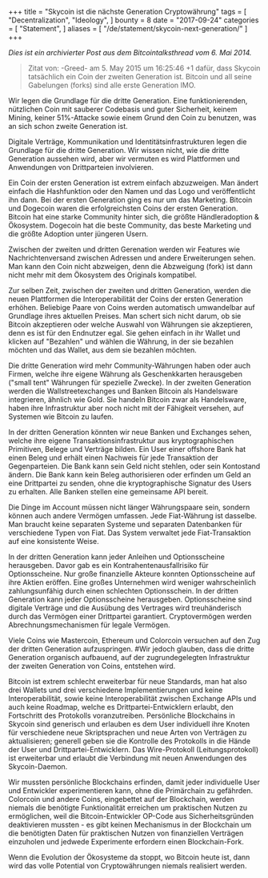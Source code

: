 +++
title = "Skycoin ist die nächste Generation Cryptowährung"
tags = [
    "Decentralization",
    "Ideology",
]
bounty = 8
date = "2017-09-24"
categories = [
    "Statement",
]
aliases = [
	"/de/statement/skycoin-next-generation/"
]
+++

*Dies ist ein archivierter Post aus dem Bitcointalksthread vom 6. Mai 2014.*

> Zitat von: -Greed- am 5. May 2015 um 16:25:46
+1 dafür, dass Skycoin tatsächlich ein Coin der zweiten Generation ist.
Bitcoin und all seine Gabelungen (forks) sind alle erste Generation IMO.

Wir legen die Grundlage für die dritte Generation. Eine funktionierenden, nützlichen Coin mit sauberer Codebasis und guter Sicherheit, keinem Mining, keiner 51%-Attacke sowie einem Grund den Coin zu benutzen, was an sich schon zweite Generation ist.

Digitale Verträge, Kommunikation und Identitätsinfrastrukturen legen die Grundlage für die dritte Generation. Wir wissen nicht, wie die dritte Generation aussehen wird, aber wir vermuten es wird Plattformen und Anwendungen von Drittparteien involvieren.

Ein Coin der ersten Generation ist extrem einfach abzuzweigen. Man ändert einfach die Hashfunktion oder den Namen und das Logo und veröffentlicht ihn dann. Bei der ersten Generation ging es nur um das Marketing. Bitcoin und Dogecoin waren die erfolgreichsten Coins der ersten Generation. Bitcoin hat eine starke Community hinter sich, die größte Händleradoption & Ökosystem. Dogecoin hat die beste Community, das beste Marketing und die größte Adoption unter jüngeren Usern.

Zwischen der zweiten und dritten Gerenation werden wir Features wie Nachrichtenversand zwischen Adressen und andere Erweiterungen sehen. Man kann den Coin nicht abzweigen, denn die Abzweigung (fork) ist dann nicht mehr mit dem Ökosystem des Originals kompatibel.

Zur selben Zeit, zwischen der zweiten und dritten Generation, werden die neuen Plattformen die Interoperabilität der Coins der ersten Generation erhöhen. Beliebige Paare von Coins werden automatisch umwandelbar auf Grundlage ihres aktuellen Preises. Man schert sich nicht darum, ob sie Bitcoin akzeptieren oder welche Auswahl von Währungen sie akzeptieren, denn es ist für den Endnutzer egal. Sie gehen einfach in ihr Wallet und klicken auf "Bezahlen" und wählen die Währung, in der sie bezahlen möchten und das Wallet, aus dem sie bezahlen möchten.

Die dritte Generation wird mehr Community-Währungen haben oder auch Firmen, welche ihre eigene Währung als Geschenkkarten herausgeben ("small tent" Währungen für spezielle Zwecke). In der zweiten Generation werden die Wallstreetexchanges und Banken Bitcoin als Handelsware integrieren, ähnlich wie Gold. Sie handeln Bitcoin zwar als Handelsware, haben ihre Infrastruktur aber noch nicht mit der Fähigkeit versehen, auf Systemen wie Bitcoin zu laufen.

In der dritten Generation könnten wir neue Banken und Exchanges sehen, welche ihre eigene Transaktionsinfrastruktur aus kryptographischen Primitiven, Belege und Verträge bilden. Ein User einer offshore Bank hat einen Beleg und erhält einen Nachweis für jede Transaktion der Gegenparteien. Die Bank kann sein Geld nicht stehlen, oder sein Kontostand ändern. Die Bank kann kein Beleg authorisieren oder erfinden um Geld an eine Drittpartei zu senden, ohne die kryptographische Signatur des Users zu erhalten. Alle Banken stellen eine gemeinsame API bereit.

Die Dinge im Account müssen nicht länger Währungspaare sein, sondern können auch andere Vermögen umfassen. Jede Fiat-Währung ist dasselbe. Man braucht keine separaten Systeme und separaten Datenbanken für verschiedene Typen von Fiat. Das System verwaltet jede Fiat-Transaktion auf eine konsistente Weise.

In der dritten Generation kann jeder Anleihen und Optionsscheine herausgeben. Davor gab es ein Kontrahentenausfallrisiko für Optionsscheine. Nur große finanzielle Akteure konnten Optionsscheine auf ihre Aktien eröffen. Eine großes Unternehmen wird weniger wahrscheinlich zahlungsunfähig durch einen schlechten Optionsschein. In der dritten Generation kann jeder Optionsscheine herausgeben. Optionsscheine sind digitale Verträge und die Ausübung des Vertrages wird treuhänderisch durch das Vermögen einer Drittpartei garantiert. Cryptovermögen werden Abrechnungsmechanismen für legale Vermögen.

Viele Coins wie Mastercoin, Ethereum und Colorcoin versuchen auf den Zug der dritten Generation aufzuspringen.
#Wir jedoch glauben, dass die dritte Generation organisch aufbauend, auf der zugrundegelegten Infrastruktur der zweiten Generation von Coins, entstehen wird.

Bitcoin ist extrem schlecht erweiterbar für neue Standards, man hat also drei Wallets und drei verschiedene Implementierungen und keine Interoperabilität, sowie keine Interoperabilität zwischen Exchange APIs und auch keine Roadmap, welche es Drittpartei-Entwicklern erlaubt, den Fortschritt des Protokolls voranzutreiben. Persönliche Blockchains in Skycoin sind generisch und erlauben es dem User individuell ihre Knoten für verschiedene neue Skriptsprachen und neue Arten von Verträgen zu aktualisieren; generell geben sie die Kontrolle des Protokolls in die Hände der User und Drittpartei-Entwicklern. Das Wire-Protokoll (Leitungsprotokoll) ist erweiterbar und erlaubt die Verbindung mit neuen Anwendungen des Skycoin-Daemon.

Wir mussten persönliche Blockchains erfinden, damit jeder individuelle User und Entwickler experimentieren kann, ohne die Primärchain zu gefährden. Colorcoin und andere Coins, eingebettet auf der Blockchain, werden niemals die benötigte Funktionalität erreichen um praktischen Nutzen zu ermöglichen, weil die Bitcoin-Entwickler OP-Code aus Sicherheitsgründen deaktivieren mussten - es gibt keinen Mechanismus in der Blockchain um die benötigten Daten für praktischen Nutzen von finanziellen Verträgen einzuholen und jedwede Experimente erfordern einen Blockchain-Fork.

Wenn die Evolution der Ökosysteme da stoppt, wo Bitcoin heute ist, dann wird das volle Potential von Cryptowährungen niemals realisiert werden.
